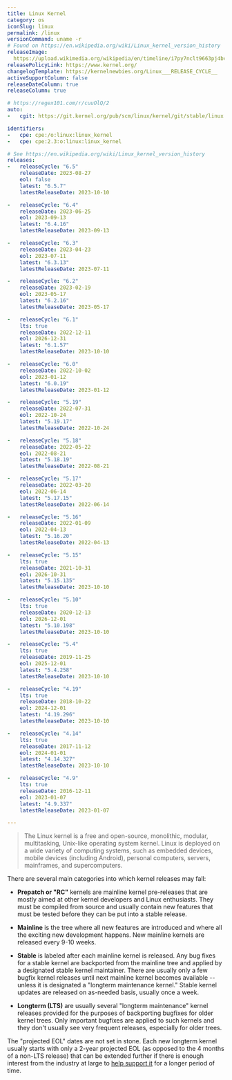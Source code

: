 ```yaml
---
title: Linux Kernel
category: os
iconSlug: linux
permalink: /linux
versionCommand: uname -r
# Found on https://en.wikipedia.org/wiki/Linux_kernel_version_history
releaseImage: 
  https://upload.wikimedia.org/wikipedia/en/timeline/i7py7nclt9663pj4bvukx02lk5lwolf.png
releasePolicyLink: https://www.kernel.org/
changelogTemplate: https://kernelnewbies.org/Linux___RELEASE_CYCLE__
activeSupportColumn: false
releaseDateColumn: true
releaseColumn: true

# https://regex101.com/r/cuuOlQ/2
auto:
-   cgit: https://git.kernel.org/pub/scm/linux/kernel/git/stable/linux.git

identifiers:
-   cpe: cpe:/o:linux:linux_kernel
-   cpe: cpe:2.3:o:linux:linux_kernel

# See https://en.wikipedia.org/wiki/Linux_kernel_version_history
releases:
-   releaseCycle: "6.5"
    releaseDate: 2023-08-27
    eol: false
    latest: "6.5.7"
    latestReleaseDate: 2023-10-10

-   releaseCycle: "6.4"
    releaseDate: 2023-06-25
    eol: 2023-09-13
    latest: "6.4.16"
    latestReleaseDate: 2023-09-13

-   releaseCycle: "6.3"
    releaseDate: 2023-04-23
    eol: 2023-07-11
    latest: "6.3.13"
    latestReleaseDate: 2023-07-11

-   releaseCycle: "6.2"
    releaseDate: 2023-02-19
    eol: 2023-05-17
    latest: "6.2.16"
    latestReleaseDate: 2023-05-17

-   releaseCycle: "6.1"
    lts: true
    releaseDate: 2022-12-11
    eol: 2026-12-31
    latest: "6.1.57"
    latestReleaseDate: 2023-10-10

-   releaseCycle: "6.0"
    releaseDate: 2022-10-02
    eol: 2023-01-12
    latest: "6.0.19"
    latestReleaseDate: 2023-01-12

-   releaseCycle: "5.19"
    releaseDate: 2022-07-31
    eol: 2022-10-24
    latest: "5.19.17"
    latestReleaseDate: 2022-10-24

-   releaseCycle: "5.18"
    releaseDate: 2022-05-22
    eol: 2022-08-21
    latest: "5.18.19"
    latestReleaseDate: 2022-08-21

-   releaseCycle: "5.17"
    releaseDate: 2022-03-20
    eol: 2022-06-14
    latest: "5.17.15"
    latestReleaseDate: 2022-06-14

-   releaseCycle: "5.16"
    releaseDate: 2022-01-09
    eol: 2022-04-13
    latest: "5.16.20"
    latestReleaseDate: 2022-04-13

-   releaseCycle: "5.15"
    lts: true
    releaseDate: 2021-10-31
    eol: 2026-10-31
    latest: "5.15.135"
    latestReleaseDate: 2023-10-10

-   releaseCycle: "5.10"
    lts: true
    releaseDate: 2020-12-13
    eol: 2026-12-01
    latest: "5.10.198"
    latestReleaseDate: 2023-10-10

-   releaseCycle: "5.4"
    lts: true
    releaseDate: 2019-11-25
    eol: 2025-12-01
    latest: "5.4.258"
    latestReleaseDate: 2023-10-10

-   releaseCycle: "4.19"
    lts: true
    releaseDate: 2018-10-22
    eol: 2024-12-01
    latest: "4.19.296"
    latestReleaseDate: 2023-10-10

-   releaseCycle: "4.14"
    lts: true
    releaseDate: 2017-11-12
    eol: 2024-01-01
    latest: "4.14.327"
    latestReleaseDate: 2023-10-10

-   releaseCycle: "4.9"
    lts: true
    releaseDate: 2016-12-11
    eol: 2023-01-07
    latest: "4.9.337"
    latestReleaseDate: 2023-01-07

---
```


> The Linux kernel is a free and open-source, monolithic, modular, multitasking, Unix-like operating
> system kernel. Linux is deployed on a wide variety of computing systems, such as embedded devices,
> mobile devices (including Android), personal computers, servers, mainframes, and supercomputers.

There are several main categories into which kernel releases may fall:

- **Prepatch or "RC"** kernels are mainline kernel pre-releases that are mostly aimed at other
  kernel developers and Linux enthusiasts. They must be compiled from source and usually contain new
  features that must be tested before they can be put into a stable release.

- **Mainline** is the tree where all new features are introduced and where all the exciting new
  development happens. New mainline kernels are released every 9-10 weeks.

- **Stable** is labeled after each mainline kernel is released. Any bug fixes for a stable kernel
  are backported from the mainline tree and applied by a designated stable kernel maintainer.
  There are usually only a few bugfix kernel releases until next mainline kernel becomes available
  -- unless it is designated a "longterm maintenance kernel." Stable kernel updates are released on
  as-needed basis, usually once a week.

- **Longterm (LTS)** are usually several "longterm maintenance" kernel releases provided for the
  purposes of backporting bugfixes for older kernel trees. Only important bugfixes are applied to
  such kernels and they don't usually see very frequent releases, especially for older trees.

The "projected EOL" dates are not set in stone. Each new longterm kernel usually starts with only a
2-year projected EOL (as opposed to the 4 months of a non-LTS release) that can be extended further
if there is enough interest from the industry at large to [help support it](http://www.kroah.com/log/blog/2021/02/03/helping-out-with-lts-kernel-releases)
for a longer period of time.
